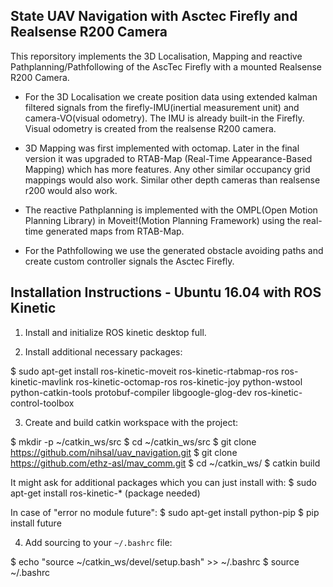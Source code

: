 State UAV Navigation with Asctec Firefly and Realsense R200 Camera
------------------------------------------------------------------

This reporsitory implements the 3D Localisation, Mapping and reactive Pathplanning/Pathfollowing of the AscTec Firefly with a mounted Realsense R200 Camera.

- For the 3D Localisation we create position data using extended kalman filtered signals from the firefly-IMU(inertial measurement unit) and camera-VO(visual odometry). The IMU is already built-in the Firefly. Visual odometry is created from the realsense R200 camera.

- 3D Mapping was first implemented with octomap. Later in the final version it was upgraded to RTAB-Map (Real-Time Appearance-Based Mapping) which has more features. Any other similar occupancy grid mappings would also work. Similar other depth cameras than realsense r200 would also work.

- The reactive Pathplanning is implemented with the OMPL(Open Motion Planning Library) in Moveit!(Motion Planning Framework) using the real-time generated maps from RTAB-Map. 

- For the Pathfollowing we use the generated obstacle avoiding paths and create custom controller signals the Asctec Firefly.



Installation Instructions - Ubuntu 16.04 with ROS Kinetic
---------------------------------------------------------

 1. Install and initialize ROS kinetic desktop full.

 2. Install additional necessary packages:

 $ sudo apt-get install ros-kinetic-moveit ros-kinetic-rtabmap-ros ros-kinetic-mavlink ros-kinetic-octomap-ros ros-kinetic-joy python-wstool python-catkin-tools protobuf-compiler libgoogle-glog-dev ros-kinetic-control-toolbox

 3. Create and build catkin workspace with the project:

 $ mkdir -p ~/catkin_ws/src
 $ cd ~/catkin_ws/src
 $ git clone https://github.com/nihsal/uav_navigation.git
 $ git clone https://github.com/ethz-asl/mav_comm.git
 $ cd ~/catkin_ws/
 $ catkin build

 It might ask for additional packages which you can just install with:
 $ sudo apt-get install ros-kinetic-* (package needed)

 In case of "error no module future":
 $ sudo apt-get install python-pip
 $ pip install future 


 4. Add sourcing to your `~/.bashrc` file:

 $ echo "source ~/catkin_ws/devel/setup.bash" >> ~/.bashrc
 $ source ~/.bashrc 
